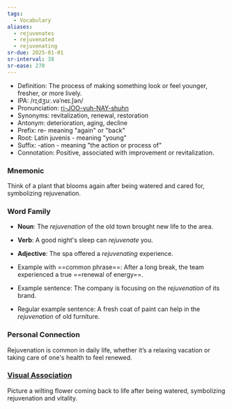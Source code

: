 ```yaml
---
tags:
  - Vocabulary
aliases:
  - rejuvenates
  - rejuvenated
  - rejuvenating
sr-due: 2025-01-01
sr-interval: 38
sr-ease: 270
---
```

- Definition: The process of making something look or feel younger, fresher, or more lively.
- IPA: /rɪˌdʒuː.vəˈneɪ.ʃən/
- Pronunciation: [ri-JOO-vuh-NAY-shuhn](https://www.google.com/search?q=how+to+pronounce+rejuvenation)
- Synonyms: revitalization, renewal, restoration
- Antonym: deterioration, aging, decline
- Prefix: re- meaning "again" or "back"
- Root: Latin juvenis - meaning "young"
- Suffix: -ation - meaning "the action or process of"
- Connotation: Positive, associated with improvement or revitalization.

### Mnemonic

Think of a plant that blooms again after being watered and cared for, symbolizing rejuvenation.

### Word Family

- **Noun**: The *rejuvenation* of the old town brought new life to the area.
- **Verb**: A good night's sleep can *rejuvenate* you.
- **Adjective**: The spa offered a *rejuvenating* experience.
  
- Example with ==common phrase==: After a long break, the team experienced a true ==renewal of energy==.
- Example sentence: The company is focusing on the *rejuvenation* of its brand.
- Regular example sentence: A fresh coat of paint can help in the *rejuvenation* of old furniture.

### Personal Connection

Rejuvenation is common in daily life, whether it’s a relaxing vacation or taking care of one's health to feel renewed.

### [Visual Association](https://www.google.com/search?tbm=isch&q=rejuvenation)

Picture a wilting flower coming back to life after being watered, symbolizing rejuvenation and vitality.
